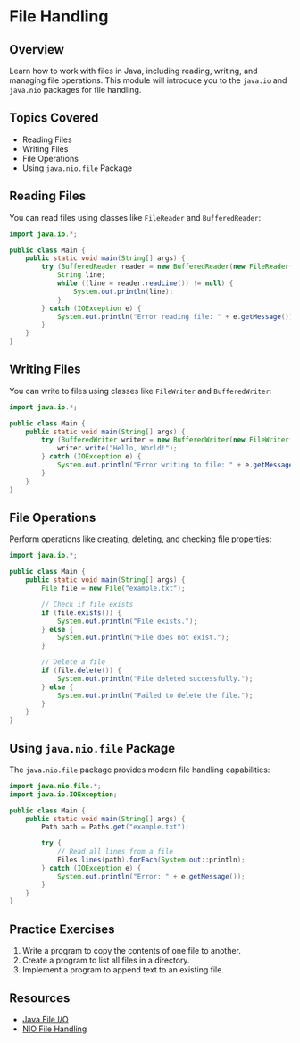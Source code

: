 # File Handling

## Overview

Learn how to work with files in Java, including reading, writing, and managing file operations. This module will introduce you to the `java.io` and `java.nio` packages for file handling.

## Topics Covered
- Reading Files
- Writing Files
- File Operations
- Using `java.nio.file` Package

## Reading Files

You can read files using classes like `FileReader` and `BufferedReader`:

```java
import java.io.*;

public class Main {
    public static void main(String[] args) {
        try (BufferedReader reader = new BufferedReader(new FileReader("example.txt"))) {
            String line;
            while ((line = reader.readLine()) != null) {
                System.out.println(line);
            }
        } catch (IOException e) {
            System.out.println("Error reading file: " + e.getMessage());
        }
    }
}
```

## Writing Files

You can write to files using classes like `FileWriter` and `BufferedWriter`:

```java
import java.io.*;

public class Main {
    public static void main(String[] args) {
        try (BufferedWriter writer = new BufferedWriter(new FileWriter("example.txt"))) {
            writer.write("Hello, World!");
        } catch (IOException e) {
            System.out.println("Error writing to file: " + e.getMessage());
        }
    }
}
```

## File Operations

Perform operations like creating, deleting, and checking file properties:

```java
import java.io.*;

public class Main {
    public static void main(String[] args) {
        File file = new File("example.txt");

        // Check if file exists
        if (file.exists()) {
            System.out.println("File exists.");
        } else {
            System.out.println("File does not exist.");
        }

        // Delete a file
        if (file.delete()) {
            System.out.println("File deleted successfully.");
        } else {
            System.out.println("Failed to delete the file.");
        }
    }
}
```

## Using `java.nio.file` Package

The `java.nio.file` package provides modern file handling capabilities:

```java
import java.nio.file.*;
import java.io.IOException;

public class Main {
    public static void main(String[] args) {
        Path path = Paths.get("example.txt");

        try {
            // Read all lines from a file
            Files.lines(path).forEach(System.out::println);
        } catch (IOException e) {
            System.out.println("Error: " + e.getMessage());
        }
    }
}
```

## Practice Exercises

1. Write a program to copy the contents of one file to another.
2. Create a program to list all files in a directory.
3. Implement a program to append text to an existing file.

## Resources
- [Java File I/O](https://docs.oracle.com/javase/tutorial/essential/io/)
- [NIO File Handling](https://docs.oracle.com/javase/tutorial/essential/io/file.html)

